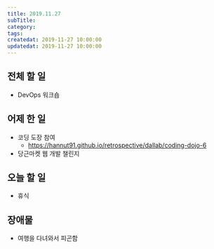 ```yaml
---
title: 2019.11.27
subTitle: 
category: 
tags: 
createdat: 2019-11-27 10:00:00
updatedat: 2019-11-27 10:00:00
---
```


## 전체 할 일

* DevOps 워크숍

## 어제 한 일

* 코딩 도장 참여
  * <https://hannut91.github.io/retrospective/dallab/coding-dojo-6>
* 당근마켓 웹 개발 챌린지

## 오늘 할 일

* 휴식

## 장애물

* 여행을 다녀와서 피곤함